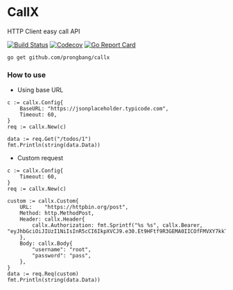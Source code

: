 # CallX

HTTP Client easy call API

[![Build Status](http://img.shields.io/travis/prongbang/callx.svg)](https://travis-ci.org/prongbang/callx)
[![Codecov](https://img.shields.io/codecov/c/github/prongbang/callx.svg)](https://codecov.io/gh/prongbang/callx)
[![Go Report Card](https://goreportcard.com/badge/github.com/prongbang/callx)](https://goreportcard.com/report/github.com/prongbang/callx)


```
go get github.com/prongbang/callx
```

### How to use

- Using base URL

```golang
c := callx.Config{
    BaseURL: "https://jsonplaceholder.typicode.com",
    Timeout: 60,
}
req := callx.New(c)

data := req.Get("/todos/1")
fmt.Println(string(data.Data))
```

- Custom request

```golang
c := callx.Config{
    Timeout: 60,
}
req := callx.New(c)

custom := callx.Custom{
    URL:    "https://httpbin.org/post",
    Method: http.MethodPost,
    Header: callx.Header{
        callx.Authorization: fmt.Sprintf("%s %s", callx.Bearer, "eyJhbGciOiJIUzI1NiIsInR5cCI6IkpXVCJ9.e30.Et9HFtf9R3GEMA0IICOfFMVXY7kkTX1wr4qCyhIf58U"),
    },
    Body: callx.Body{
        "username": "root",
        "password": "pass",
    },
}
data := req.Req(custom)
fmt.Println(string(data.Data))
```
